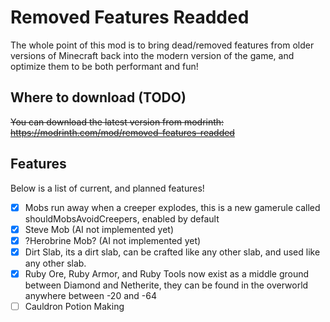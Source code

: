 # Removed Features Readded
The whole point of this mod is to bring dead/removed features from older versions of Minecraft back into the modern version of the game, and optimize them to be both performant and fun!

## Where to download (TODO)
~~You can download the latest version from modrinth: https://modrinth.com/mod/removed-features-readded~~


## Features
Below is a list of current, and planned features!

- [x] Mobs run away when a creeper explodes, this is a new gamerule called shouldMobsAvoidCreepers, enabled by default
- [X] Steve Mob (AI not implemented yet)
- [X] ?Herobrine Mob? (AI not implemented yet)
- [X] Dirt Slab, its a dirt slab, can be crafted like any other slab, and used like any other slab.
- [X] Ruby Ore, Ruby Armor, and Ruby Tools now exist as a middle ground between Diamond and Netherite, they can be found in the overworld anywhere between -20 and -64
- [ ] Cauldron Potion Making
